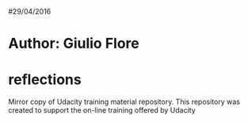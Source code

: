 #29/04/2016
# Author: Giulio Flore
# reflections
Mirror copy of Udacity training material repository.
This repository was created to support the on-line training offered by Udacity
